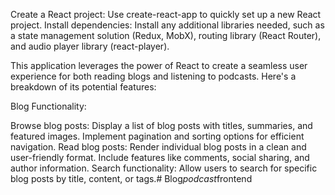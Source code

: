 Create a React project: Use create-react-app to quickly set up a new React project.
Install dependencies: Install any additional libraries needed, such as a state management solution (Redux, MobX), routing library (React Router), and audio player library (react-player).

This application leverages the power of React to create a seamless user experience for both reading blogs and listening to podcasts. Here's a breakdown of its potential features:

Blog Functionality:

Browse blog posts:
Display a list of blog posts with titles, summaries, and featured images.
Implement pagination and sorting options for efficient navigation.
Read blog posts:
Render individual blog posts in a clean and user-friendly format.
Include features like comments, social sharing, and author information.
Search functionality:
Allow users to search for specific blog posts by title, content, or tags.#   B l o g _ p o d c a s t _ f r o n t e n d  
 